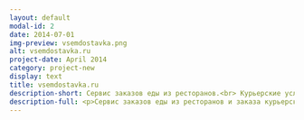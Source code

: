 ```yaml
---
layout: default
modal-id: 2
date: 2014-07-01
img-preview: vsemdostavka.png
alt: vsemdostavka.ru
project-date: April 2014
category: project-new
display: text
title: vsemdostavka.ru
description-short: Сервис заказов еды из ресторанов.<br> Курьерские услуги в городе.
description-full: <p>Сервис заказов еды из ресторанов и заказа курьерских услуг в пределах города. Франшиза сервиса была продана в 20 городов РФ.</p><p>Для сервиса была также написана CRM система обработки заказов и ведение бухгалтерии.</p><p>Для рассчета расстояния и подбора адреса используется API Яндекс Карт</p>
---
```

